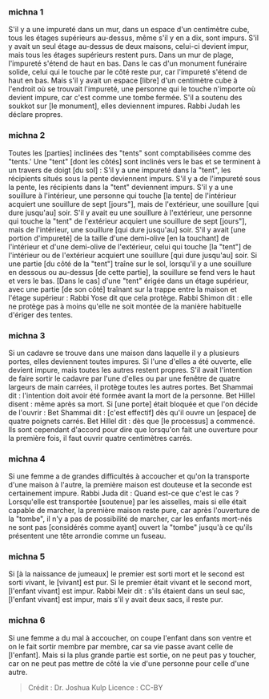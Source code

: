 
### michna 1
S'il y a une impureté dans un mur, dans un espace d'un centimètre cube, tous les étages supérieurs au-dessus, même s'il y en a dix, sont impurs. S'il y avait un seul étage au-dessus de deux maisons, celui-ci devient impur, mais tous les étages supérieurs restent purs. Dans un mur de plage, l'impureté s'étend de haut en bas. Dans le cas d'un monument funéraire solide, celui qui le touche par le côté reste pur, car l'impureté s'étend de haut en bas. Mais s'il y avait un espace [libre] d'un centimètre cube à l'endroit où se trouvait l'impureté, une personne qui le touche n'importe où devient impure, car c'est comme une tombe fermée. S'il a soutenu des soukkot sur [le monument], elles deviennent impures. Rabbi Judah les déclare propres.

### michna 2
Toutes les [parties] inclinées des "tents" sont comptabilisées comme des "tents.' Une "tent" [dont les côtés] sont inclinés vers le bas et se terminent à un travers de doigt [du sol] : S'il y a une impureté dans la "tent", les récipients situés sous la pente deviennent impurs. S'il y a de l'impureté sous la pente, les récipients dans la "tent" deviennent impurs. S'il y a une souillure à l'intérieur, une personne qui touche [la tente] de l'intérieur acquiert une souillure de sept [jours"], mais de l'extérieur, une souillure [qui dure jusqu'au] soir. S'il y avait eu une souillure à l'extérieur, une personne qui touche la "tent" de l'extérieur acquiert une souillure de sept [jours"], mais de l'intérieur, une souillure [qui dure jusqu'au] soir. S'il y avait [une portion d'impureté] de la taille d'une demi-olive [en la touchant] de l'intérieur et d'une demi-olive de l'extérieur, celui qui touche [la "tent"] de l'intérieur ou de l'extérieur acquiert une souillure [qui dure jusqu'au] soir. Si une partie [du côté de la "tent"] traîne sur le sol, lorsqu'il y a une souillure en dessous ou au-dessus [de cette partie], la souillure se fend vers le haut et vers le bas. [Dans le cas] d'une "tent" érigée dans un étage supérieur, avec une partie [de son côté] traînant sur la trappe entre la maison et l'étage supérieur : Rabbi Yose dit que cela protège. Rabbi Shimon dit : elle ne protège pas à moins qu'elle ne soit montée de la manière habituelle d'ériger des tentes.

### michna 3
Si un cadavre se trouve dans une maison dans laquelle il y a plusieurs portes, elles deviennent toutes impures. Si l'une d'elles a été ouverte, elle devient impure, mais toutes les autres restent propres. S'il avait l'intention de faire sortir le cadavre par l'une d'elles ou par une fenêtre de quatre largeurs de main carrées, il protège toutes les autres portes. Bet Shammai dit : l'intention doit avoir été formée avant la mort de la personne. Bet Hillel disent : même après sa mort. Si [une porte] était bloquée et que l'on décide de l'ouvrir : Bet Shammai dit : [c'est effectif] dès qu'il ouvre un [espace] de quatre poignets carrés. Bet Hillel dit : dès que [le processus] a commencé. Ils sont cependant d'accord pour dire que lorsqu'on fait une ouverture pour la première fois, il faut ouvrir quatre centimètres carrés.

### michna 4
Si une femme a de grandes difficultés à accoucher et qu'on la transporte d'une maison à l'autre, la première maison est douteuse et la seconde est certainement impure. Rabbi Juda dit : Quand est-ce que c'est le cas ? Lorsqu'elle est transportée [soutenue] par les aisselles, mais si elle était capable de marcher, la première maison reste pure, car après l'ouverture de la "tombe", il n'y a pas de possibilité de marcher, car les enfants mort-nés ne sont pas [considérés comme ayant] ouvert la "tombe" jusqu'à ce qu'ils présentent une tête arrondie comme un fuseau.

### michna 5
Si [à la naissance de jumeaux] le premier est sorti mort et le second est sorti vivant, le [vivant] est pur. Si le premier était vivant et le second mort, [l'enfant vivant] est impur. Rabbi Meir dit : s'ils étaient dans un seul sac, [l'enfant vivant] est impur, mais s'il y avait deux sacs, il reste pur.

### michna 6
Si une femme a du mal à accoucher, on coupe l'enfant dans son ventre et on le fait sortir membre par membre, car sa vie passe avant celle de [l'enfant]. Mais si la plus grande partie est sortie, on ne peut pas y toucher, car on ne peut pas mettre de côté la vie d'une personne pour celle d'une autre.

>Crédit : Dr. Joshua Kulp
>Licence : CC-BY